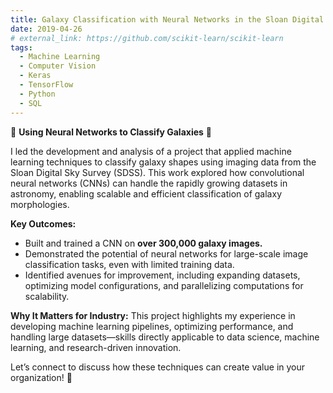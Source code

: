 ```yaml
---
title: Galaxy Classification with Neural Networks in the Sloan Digital Sky Survey
date: 2019-04-26
# external_link: https://github.com/scikit-learn/scikit-learn
tags:
  - Machine Learning
  - Computer Vision
  - Keras
  - TensorFlow
  - Python
  - SQL
---
```


🚀 **Using Neural Networks to Classify Galaxies** 🌌

I led the development and analysis of a project that applied machine learning techniques to classify galaxy shapes using imaging data from the Sloan Digital Sky Survey (SDSS). This work explored how convolutional neural networks (CNNs) can handle the rapidly growing datasets in astronomy, enabling scalable and efficient classification of galaxy morphologies.  

**Key Outcomes:**
- Built and trained a CNN on **over 300,000 galaxy images.** 
- Demonstrated the potential of neural networks for large-scale image classification tasks, even with limited training data.  
- Identified avenues for improvement, including expanding datasets, optimizing model configurations, and parallelizing computations for scalability. 

**Why It Matters for Industry:**
This project highlights my experience in developing machine learning pipelines, optimizing performance, and handling large datasets—skills directly applicable to data science, machine learning, and research-driven innovation.  

Let’s connect to discuss how these techniques can create value in your organization! 🌟

<!--more-->
